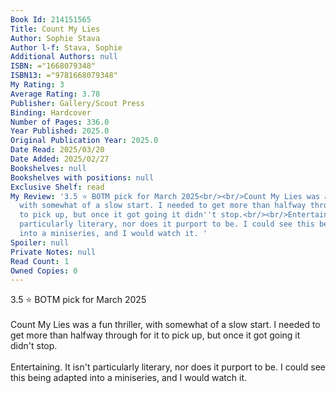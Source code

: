 ```yaml
---
Book Id: 214151565
Title: Count My Lies
Author: Sophie Stava
Author l-f: Stava, Sophie
Additional Authors: null
ISBN: ="1668079348"
ISBN13: ="9781668079348"
My Rating: 3
Average Rating: 3.78
Publisher: Gallery/Scout Press
Binding: Hardcover
Number of Pages: 336.0
Year Published: 2025.0
Original Publication Year: 2025.0
Date Read: 2025/03/20
Date Added: 2025/02/27
Bookshelves: null
Bookshelves with positions: null
Exclusive Shelf: read
My Review: '3.5 ⭐️ BOTM pick for March 2025<br/><br/>Count My Lies was a fun thriller,
  with somewhat of a slow start. I needed to get more than halfway through for it
  to pick up, but once it got going it didn''t stop.<br/><br/>Entertaining. It isn''t
  particularly literary, nor does it purport to be. I could see this being adapted
  into a miniseries, and I would watch it. '
Spoiler: null
Private Notes: null
Read Count: 1
Owned Copies: 0
---
```


3.5 ⭐️ BOTM pick for March 2025<br/><br/>Count My Lies was a fun thriller, with somewhat of a slow start. I needed to get more than halfway through for it to pick up, but once it got going it didn't stop.<br/><br/>Entertaining. It isn't particularly literary, nor does it purport to be. I could see this being adapted into a miniseries, and I would watch it. 